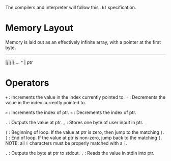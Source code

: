The compilers and interpreter will follow this `.bf` specification.


Memory Layout
=============

Memory is laid out as an effectively infinite array, with a pointer at the first byte.
 _ _ _ _ _ _
|_|_|_|_|_|_|...
 ^
 |
ptr

Operators
=========

`+` : Increments the value in the index currently pointed to.
`-` : Decrements the value in the index currently pointed to.

`>` : Increments the index of ptr.
`<` : Decrements the index of ptr.

`.` : Outputs the value at ptr.
`,` : Stores one byte of user input in ptr.

`[` : Beginning of loop. If the value at ptr is zero, then jump to the matching `]`. 
`]` : End of loop. If the value at ptr is non-zero, jump back to the matching `[`. 
NOTE: all `[` characters must be properly matched with a `]`.

`.` : Outputs the byte at ptr to stdout.
`,` : Reads the value in stdin into ptr.
